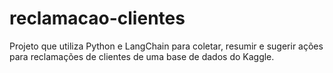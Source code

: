 # reclamacao-clientes
Projeto que utiliza Python e LangChain para coletar, resumir e sugerir ações para reclamações de clientes de uma base de dados do Kaggle.
